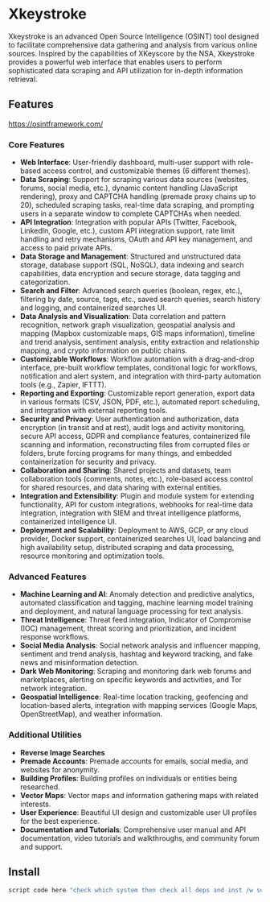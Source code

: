 # Xkeystroke

Xkeystroke is an advanced Open Source Intelligence (OSINT) tool designed to facilitate comprehensive data gathering and analysis from various online sources. Inspired by the capabilities of XKeyscore by the NSA, Xkeystroke provides a powerful web interface that enables users to perform sophisticated data scraping and API utilization for in-depth information retrieval.

## Features

https://osintframework.com/

### Core Features
- **Web Interface**: User-friendly dashboard, multi-user support with role-based access control, and customizable themes (6 different themes).
- **Data Scraping**: Support for scraping various data sources (websites, forums, social media, etc.), dynamic content handling (JavaScript rendering), proxy and CAPTCHA handling (premade proxy chains up to 20), scheduled scraping tasks, real-time data scraping, and prompting users in a separate window to complete CAPTCHAs when needed.
- **API Integration**: Integration with popular APIs (Twitter, Facebook, LinkedIn, Google, etc.), custom API integration support, rate limit handling and retry mechanisms, OAuth and API key management, and access to paid private APIs.
- **Data Storage and Management**: Structured and unstructured data storage, database support (SQL, NoSQL), data indexing and search capabilities, data encryption and secure storage, data tagging and categorization.
- **Search and Filter**: Advanced search queries (boolean, regex, etc.), filtering by date, source, tags, etc., saved search queries, search history and logging, and containerized searches UI.
- **Data Analysis and Visualization**: Data correlation and pattern recognition, network graph visualization, geospatial analysis and mapping (Mapbox customizable maps, GIS maps information), timeline and trend analysis, sentiment analysis, entity extraction and relationship mapping, and crypto information on public chains.
- **Customizable Workflows**: Workflow automation with a drag-and-drop interface, pre-built workflow templates, conditional logic for workflows, notification and alert system, and integration with third-party automation tools (e.g., Zapier, IFTTT).
- **Reporting and Exporting**: Customizable report generation, export data in various formats (CSV, JSON, PDF, etc.), automated report scheduling, and integration with external reporting tools.
- **Security and Privacy**: User authentication and authorization, data encryption (in transit and at rest), audit logs and activity monitoring, secure API access, GDPR and compliance features, containerized file scanning and information, reconstructing files from corrupted files or folders, brute forcing programs for many things, and embedded containerization for security and privacy.
- **Collaboration and Sharing**: Shared projects and datasets, team collaboration tools (comments, notes, etc.), role-based access control for shared resources, and data sharing with external entities.
- **Integration and Extensibility**: Plugin and module system for extending functionality, API for custom integrations, webhooks for real-time data integration, integration with SIEM and threat intelligence platforms, containerized intelligence UI.
- **Deployment and Scalability**: Deployment to AWS, GCP, or any cloud provider, Docker support, containerized searches UI, load balancing and high availability setup, distributed scraping and data processing, resource monitoring and optimization tools.

### Advanced Features
- **Machine Learning and AI**: Anomaly detection and predictive analytics, automated classification and tagging, machine learning model training and deployment, and natural language processing for text analysis.
- **Threat Intelligence**: Threat feed integration, Indicator of Compromise (IOC) management, threat scoring and prioritization, and incident response workflows.
- **Social Media Analysis**: Social network analysis and influencer mapping, sentiment and trend analysis, hashtag and keyword tracking, and fake news and misinformation detection.
- **Dark Web Monitoring**: Scraping and monitoring dark web forums and marketplaces, alerting on specific keywords and activities, and Tor network integration.
- **Geospatial Intelligence**: Real-time location tracking, geofencing and location-based alerts, integration with mapping services (Google Maps, OpenStreetMap), and weather information.

### Additional Utilities
- **Reverse Image Searches**
- **Premade Accounts**: Premade accounts for emails, social media, and websites for anonymity.
- **Building Profiles**: Building profiles on individuals or entities being researched.
- **Vector Maps**: Vector maps and information gathering maps with related interests.
- **User Experience**: Beautiful UI design and customizable user UI profiles for the best experience.
- **Documentation and Tutorials**: Comprehensive user manual and API documentation, video tutorials and walkthroughs, and community forum and support.

## Install
```bash
script code here "check which system then check all deps and inst /w scripts"
```
